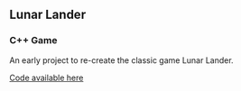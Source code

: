 ## Lunar Lander
### C++ Game

An early project to re-create the classic game Lunar Lander.

[Code available here](https://github.com/MCookAAI/LunarLander2)
